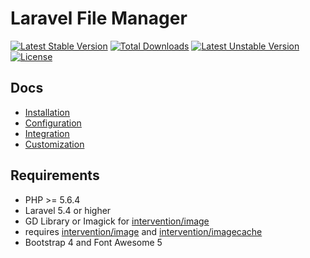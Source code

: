 # Laravel File Manager

[![Latest Stable Version](https://poser.pugx.org/alexusmai/laravel-file-manager/v/stable)](https://packagist.org/packages/alexusmai/laravel-file-manager)
[![Total Downloads](https://poser.pugx.org/alexusmai/laravel-file-manager/downloads)](https://packagist.org/packages/alexusmai/laravel-file-manager)
[![Latest Unstable Version](https://poser.pugx.org/alexusmai/laravel-file-manager/v/unstable)](https://packagist.org/packages/alexusmai/laravel-file-manager)
[![License](https://poser.pugx.org/alexusmai/laravel-file-manager/license)](https://packagist.org/packages/alexusmai/laravel-file-manager)

## Docs

* [Installation](./installation.md)
* [Configuration](./configuration.md)
* [Integration](./integration.md)
* [Customization](./customization.md)

## Requirements
 * PHP >= 5.6.4
 * Laravel 5.4 or higher
 * GD Library or Imagick for [intervention/image](https://github.com/Intervention/image)
 * requires [intervention/image](https://github.com/Intervention/image) and [intervention/imagecache](https://github.com/Intervention/imagecache)
 * Bootstrap 4 and Font Awesome 5
